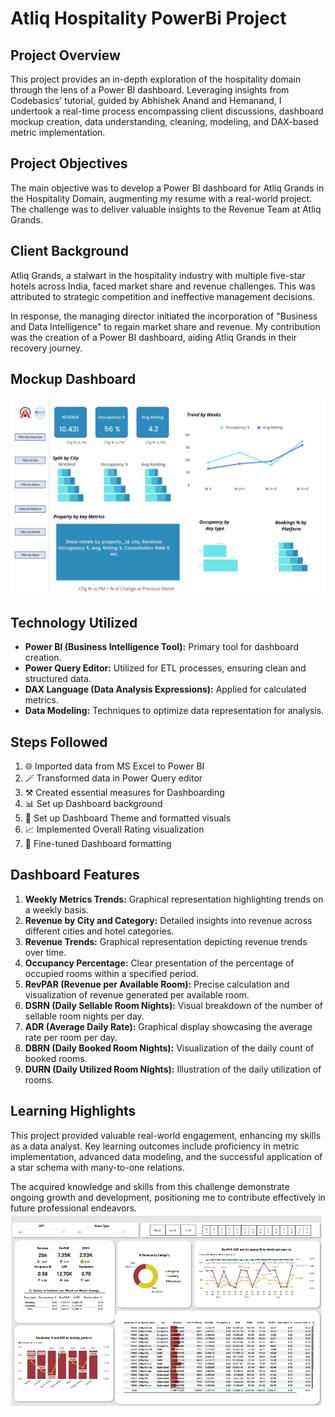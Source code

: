 # Atliq Hospitality PowerBi Project

## Project Overview

This project provides an in-depth exploration of the hospitality domain through the lens of a Power BI dashboard. Leveraging insights from Codebasics' tutorial, guided by Abhishek Anand and Hemanand, I undertook a real-time process encompassing client discussions, dashboard mockup creation, data understanding, cleaning, modeling, and DAX-based metric implementation.

## Project Objectives

The main objective was to develop a Power BI dashboard for Atliq Grands in the Hospitality Domain, augmenting my resume with a real-world project. The challenge was to deliver valuable insights to the Revenue Team at Atliq Grands.

## Client Background

Atliq Grands, a stalwart in the hospitality industry with multiple five-star hotels across India, faced market share and revenue challenges. This was attributed to strategic competition and ineffective management decisions.

In response, the managing director initiated the incorporation of "Business and Data Intelligence" to regain market share and revenue. My contribution was the creation of a Power BI dashboard, aiding Atliq Grands in their recovery journey.

## Mockup Dashboard

![Mockup Dashboard](https://github.com/ArushiMarwaha/Hospitality_Project_PowerBi/blob/main/mock%20up%20dashboard%20atliq.png)



## Technology Utilized

- **Power BI (Business Intelligence Tool):** Primary tool for dashboard creation.
- **Power Query Editor:** Utilized for ETL processes, ensuring clean and structured data.
- **DAX Language (Data Analysis Expressions):** Applied for calculated metrics.
- **Data Modeling:** Techniques to optimize data representation for analysis.

## Steps Followed

1. 🌐 Imported data from MS Excel to Power BI
2. 🪄 Transformed data in Power Query editor
3. ⚒️ Created essential measures for Dashboarding
4. 📊 Set up Dashboard background
5. 🌈 Set up Dashboard Theme and formatted visuals
6. 📈 Implemented Overall Rating visualization
7. 🎨 Fine-tuned Dashboard formatting

## Dashboard Features

1. **Weekly Metrics Trends:** Graphical representation highlighting trends on a weekly basis.
2. **Revenue by City and Category:** Detailed insights into revenue across different cities and hotel categories.
3. **Revenue Trends:** Graphical representation depicting revenue trends over time.
4. **Occupancy Percentage:** Clear presentation of the percentage of occupied rooms within a specified period.
5. **RevPAR (Revenue per Available Room):** Precise calculation and visualization of revenue generated per available room.
6. **DSRN (Daily Sellable Room Nights):** Visual breakdown of the number of sellable room nights per day.
7. **ADR (Average Daily Rate):** Graphical display showcasing the average rate per room per day.
8. **DBRN (Daily Booked Room Nights):** Visualization of the daily count of booked rooms.
9. **DURN (Daily Utilized Room Nights):** Illustration of the daily utilization of rooms.

## Learning Highlights

This project provided valuable real-world engagement, enhancing my skills as a data analyst. Key learning outcomes include proficiency in metric implementation, advanced data modeling, and the successful application of a star schema with many-to-one relations.

The acquired knowledge and skills from this challenge demonstrate ongoing growth and development, positioning me to contribute effectively in future professional endeavors.
![AtliQ Dashboard](https://github.com/SanwayaKoner/AtliQ-Hospitality-Project/blob/main/Dashboard.jpg)
